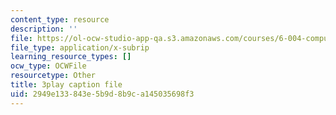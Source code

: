 ```yaml
---
content_type: resource
description: ''
file: https://ol-ocw-studio-app-qa.s3.amazonaws.com/courses/6-004-computation-structures-spring-2017/2949e133843e5b9d8b9ca145035698f3_781P9Ixmi0g.vtt
file_type: application/x-subrip
learning_resource_types: []
ocw_type: OCWFile
resourcetype: Other
title: 3play caption file
uid: 2949e133-843e-5b9d-8b9c-a145035698f3
---
```

